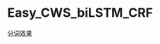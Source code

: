 # Easy_CWS_biLSTM_CRF
[分词效果](https://github.com/NLPxiaoxu/Easy_CWS_biLSTM_CRF/blob/master/image/predict.jpeg)
